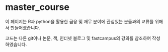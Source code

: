 # master_course

이 페이지는 R과 python을 활용한 금융 및 재무 분야에 관심있는 분들과의 교류를 위해서 만들어졌습니다.

코드는 다른 git이나 논문, 책, 인터넷 블로그 및 fastcampus의 강의를 참조하여 작성하였습니다.

